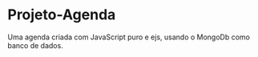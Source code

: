 # Projeto-Agenda
Uma agenda criada com JavaScript puro e ejs, usando o MongoDb como banco de dados.
